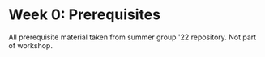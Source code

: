 # Week 0: Prerequisites

All prerequisite material taken from summer group '22 repository. Not part of workshop.
